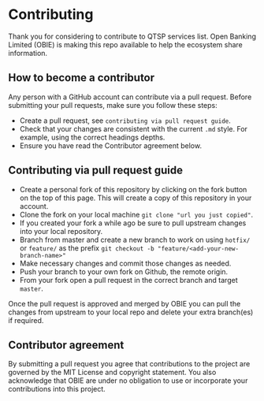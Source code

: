 # Contributing

Thank you for considering to contribute to QTSP services list. Open Banking Limited (OBIE) is making this repo available to help the ecosystem share information.

## How to become a contributor

Any person with a GitHub account can contribute via a pull request. Before submitting your pull requests, make sure you follow these steps:

* Create a pull request, see `contributing via pull request guide`.
* Check that your changes are consistent with the current `.md` style. For example, using the correct headings depths.
* Ensure you have read the Contributor agreement below.

## Contributing via pull request guide

* Create a personal fork of this repository by clicking on the fork button on the top of this page. This will create a copy of this repository in your account.
* Clone the fork on your local machine `git clone "url you just copied"`.
* If you created your fork a while ago be sure to pull upstream changes into your local repository.
* Branch from master and create a new branch to work on using `hotfix/` or `feature/` as the prefix `git checkout -b "feature/<add-your-new-branch-name>"`
* Make necessary changes and commit those changes as needed.
* Push your branch to your own fork on Github, the remote origin.
* From your fork open a pull request in the correct branch and target `master`.

Once the pull request is approved and merged by OBIE you can pull the changes from upstream to your local repo and delete your extra branch(es) if required.

## Contributor agreement

By submitting a pull request you agree that contributions to the project are governed by the MIT License and copyright statement. You also acknowledge that OBIE are under no obligation to use or incorporate your contributions into this project.
